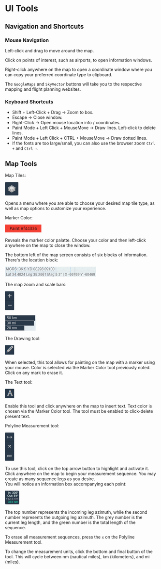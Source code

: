 
# UI Tools

## Navigation and Shortcuts
  
### Mouse Navigation

Left-click and drag to move around the map. 
  
Click on points of interest, such as airports, to open information windows.  
  
Right-click anywhere on the map to open a coordinate window where you can copy your preferred coordinate type to clipboard.

The `GoogleMaps` and `SkyVector` buttons will take you to the respective mapping and flight planning websites.

### Keyboard Shortcuts

- Shift + Left-Click + Drag -> Zoom to box.
- Escape -> Close window.
- Right-Click -> Open mouse location info / coordinates.
- Paint Mode + Left Click + MouseMove -> Draw lines. Left-click to delete lines.
- Paint Mode + Left Click + CTRL + MouseMove -> Draw dotted lines.
- If the fonts are too large/small, you can also use the browser zoom `Ctrl +`  and `Ctrl -`.

## Map Tools

Map Tiles:  
  
![ui-map-tiles](./images/ui-map-tiles.png)  
  
Opens a menu where you are able to choose your desired map tile type, as well as map options to customize your experience.  
  
Marker Color: 
  
![ui-marker](./images/ui-marker.png)
  
Reveals the marker color palatte. Choose your color and then left-click anywhere on the map to close the window.
  
The bottom left of the map screen consists of six blocks of information.
There's the location block:

![ui-coordinates](./images/ui-coordinates.png)  
  
The map zoom and scale bars:

![ui-map-zoom](./images/ui-map-zoom.png)  
  
![ui-scale](./images/ui-scale.png)  

The Drawing tool:

![ui-drawing-tool](./images/ui-drawing-tool.png)

When selected, this tool allows for painting on the map with a marker using your mouse. Color is selected via the Marker Color tool previously noted. Click on any mark to erase it.

The Text tool:

![ui-text-tool](./images/ui-text-tool.png)

Enable this tool and click anywhere on the map to insert text. Text color is chosen via the Marker Color tool. The tool must be enabled to click-delete present text.
  
Polyline Measurement tool:

![ui-polyline-tool](./images/ui-polyline-tool.png)  
  
To use this tool, click on the top arrow button to highlight and activate it. Click anywhere on the map to begin your measurement sequence. You may create as many sequence legs as you desire.  
You will notice an information box accompanying each point:

![ui-polyline-info](./images/ui-polyline-info.png)  
  
The top number represents the incoming leg azimuth, while the second number represents the outgoing leg azimuth.
The grey number is the current leg length, and the green number is the total length of the sequence.  
  
To erase all measurement sequences, press the `x` on the Polyline Measurement tool.  
  
To change the measurement units, click the bottom and final button of the tool. This will cycle between nm (nautical miles), km (kilometers), and mi (miles).  

